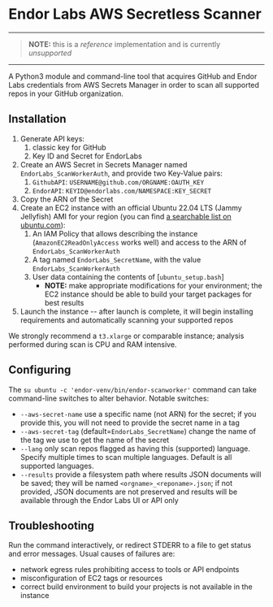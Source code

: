 # Endor Labs AWS Secretless Scanner

----

> **NOTE:** this is a _reference_ implementation and is currently _unsupported_

----

A Python3 module and command-line tool that acquires GitHub and Endor Labs credentials from AWS Secrets Manager in order to scan all supported repos in your GitHub organization.

## Installation

1. Generate API keys:
    1. classic key for GitHub
    2. Key ID and Secret for EndorLabs
2. Create an AWS Secret in Secrets Manager named `EndorLabs_ScanWorkerAuth`, and provide two Key-Value pairs:
    1. `GithubAPI`: `USERNAME@github.com/ORGNAME:OAUTH_KEY`
    2. `EndorAPI`: `KEYID@endorlabs.com/NAMESPACE:KEY_SECRET`
3. Copy the ARN of the Secret
4. Create an EC2 instance with an official Ubuntu 22.04 LTS (Jammy Jellyfish) AMI for your region (you can find [a searchable list on ubuntu.com](https://cloud-images.ubuntu.com/locator/ec2/)):
    1. An IAM Policy that allows describing the instance (`AmazonEC2ReadOnlyAccess` works well) and access to the ARN of `EndorLabs_ScanWorkerAuth`
    2. A tag named `EndorLabs_SecretName`, with the value `EndorLabs_ScanWorkerAuth`
    3. User data containing the contents of [`ubuntu_setup.bash`]
        * **NOTE:** make appropriate modifications for your environment; the EC2 instance should be able to build your target packages for best results
5. Launch the instance -- after launch is complete, it will begin installing requirements and automatically scanning your supported repos

We strongly recommend a `t3.xlarge` or comparable instance; analysis performed during scan is CPU and RAM intensive.


## Configuring

The `su ubuntu -c 'endor-venv/bin/endor-scanworker'` command can take command-line switches to alter behavior. Notable switches:

 * `--aws-secret-name` use a specific name (not ARN) for the secret; if you provide this, you will not need to provide the secret name in a tag
 * `--aws-secret-tag` (default=`EndorLabs_SecretName`) change the name of the tag we use to get the name of the secret
 * `--lang` only scan repos flagged as having this (supported) language. Specify multiple times to scan multiple languages. Default is all supported languages.
 * `--results` provide a filesystem path where results JSON documents will be saved; they will be named `<orgname>_<reponame>.json`; if not provided, JSON documents are not preserved and results will be available through the Endor Labs UI or API only


 ## Troubleshooting

 Run the command interactively, or redirect STDERR to a file to get status and error messages. Usual causes of failures are:

 * network egress rules prohibiting access to tools or API endpoints
 * misconfiguration of EC2 tags or resources
 * correct build environment to build your projects is not available in the instance
